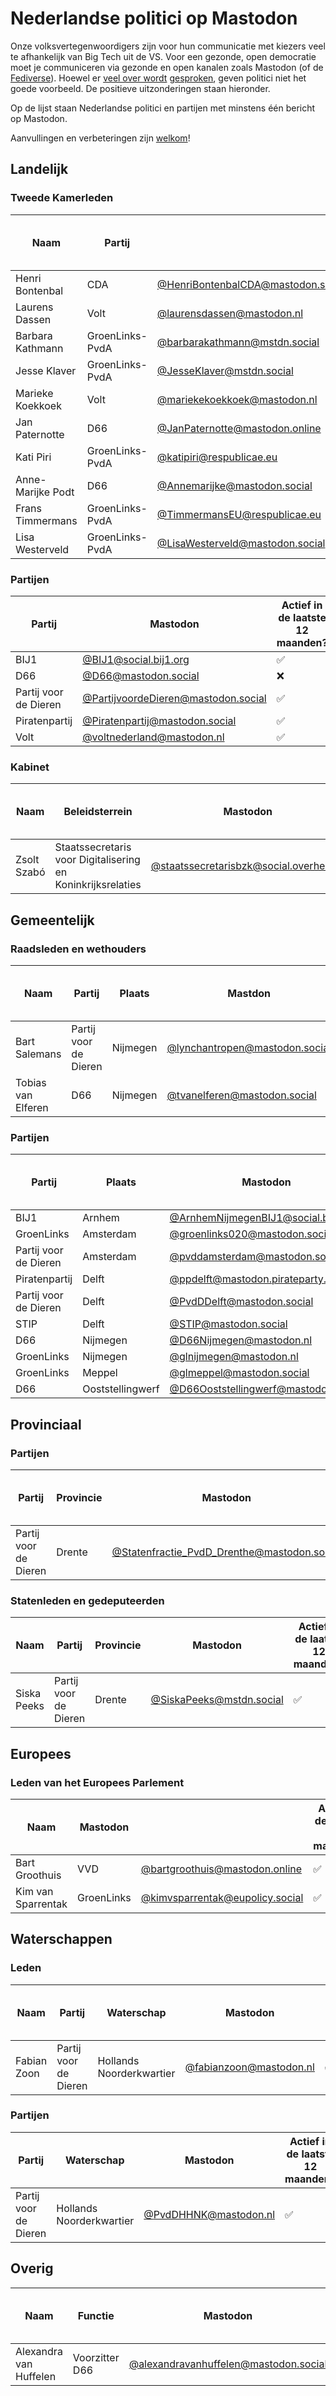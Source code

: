 # Nederlandse politici op Mastodon

Onze volksvertegenwoordigers zijn voor hun communicatie met kiezers veel te afhankelijk van Big Tech uit de VS. Voor een gezonde, open democratie moet je communiceren via gezonde en open kanalen zoals Mastodon (of de [Fediverse](https://nl.wikipedia.org/wiki/Fediverse)). Hoewel er [veel over wordt](https://tweakers.net/nieuws/232900/groot-deel-van-tweede-kamer-wil-sidn-migratie-naar-aws-tegenhouden.html) [gesproken](https://ibestuur.nl/artikel/kamer-zet-inhaalspurt-digitale-autonomie-in/), geven politici niet het goede voorbeeld. De positieve uitzonderingen staan hieronder.

Op de lijst staan Nederlandse politici en partijen met minstens één bericht op Mastodon.

Aanvullingen en verbeteringen zijn [welkom](https://github.com/reithose/politici-op-mastodon/edit/main/readme.md)!

## Landelijk

### Tweede Kamerleden

| Naam              | Partij          |                                                                                  | Mastodon | Actief in de laatste 12 maanden? |
| ----------------- | --------------- | -------------------------------------------------------------------------------- | -------- | -------------------------------- |
| Henri Bontenbal   | CDA             | [@HenriBontenbalCDA@mastodon.social](https://mastodon.social/@HenriBontenbalCDA) | ❌       |
| Laurens Dassen    | Volt            | [@laurensdassen@mastodon.nl](https://mastodon.nl/@laurensdassen)                 | ✅       |
| Barbara Kathmann  | GroenLinks-PvdA | [@barbarakathmann@mstdn.social](https://mstdn.social/@barbarakathmann)           | ✅       |
| Jesse Klaver      | GroenLinks-PvdA | [@JesseKlaver@mstdn.social](https://mstdn.social/@JesseKlaver)                   | ❌       |
| Marieke Koekkoek  | Volt            | [@mariekekoekkoek@mastodon.nl](https://mastodon.nl/@mariekekoekkoek)             | ✅       |
| Jan Paternotte    | D66             | [@JanPaternotte@mastodon.online](https://mastodon.online/@JanPaternotte)         | ❌       |
| Kati Piri         | GroenLinks-PvdA | [@katipiri@respublicae.eu](https://respublicae.eu/@katipiri)                     | ✅       |
| Anne-Marijke Podt | D66             | [@Annemarijke@mastodon.social](https://mastodon.social/@Annemarijke)             | ❌       |
| Frans Timmermans  | GroenLinks-PvdA | [@TimmermansEU@respublicae.eu](https://respublicae.eu/@TimmermansEU)             | ❌       |
| Lisa Westerveld   | GroenLinks-PvdA | [@LisaWesterveld@mastodon.social](https://mastodon.social/@LisaWesterveld)       | ✅       |

### Partijen

| Partij                | Mastodon                                                                           | Actief in de laatste 12 maanden? |
| --------------------- | ---------------------------------------------------------------------------------- | -------------------------------- |
| BIJ1                  | [@BIJ1@social.bij1.org](https://social.bij1.org/@BIJ1)                             | ✅                               |
| D66                   | [@D66@mastodon.social](https://mastodon.social/@D66)                               | ❌                               |
| Partij voor de Dieren | [@PartijvoordeDieren@mastodon.social](https://mastodon.social/@PartijvoordeDieren) | ✅                               |
| Piratenpartij         | [@Piratenpartij@mastodon.social](https://mastodon.social/@Piratenpartij)           | ✅                               |
| Volt                  | [@voltnederland@mastodon.nl](https://mastodon.nl/@voltnederland)                   | ✅                               |

### Kabinet

| Naam        | Beleidsterrein                                              | Mastodon                                                                                   | Actief in de laatste 12 maanden? |
| ----------- | ----------------------------------------------------------- | ------------------------------------------------------------------------------------------ | -------------------------------- |
| Zsolt Szabó | Staatssecretaris voor Digitalisering en Koninkrijksrelaties | [@staatssecretarisbzk@social.overheid.nl](https://social.overheid.nl/@staatssecretarisbzk) | ✅                               |

## Gemeentelijk

### Raadsleden en wethouders

| Naam               | Partij                | Plaats   | Mastdon                                                                  | Actief in de laatste 12 maanden? |
| ------------------ | --------------------- | -------- | ------------------------------------------------------------------------ | -------------------------------- |
| Bart Salemans      | Partij voor de Dieren | Nijmegen | [@lynchantropen@mastodon.social](https://mastodon.social/@lynchantropen) | ✅                               |
| Tobias van Elferen | D66                   | Nijmegen | [@tvanelferen@mastodon.social](https://mastodon.social/@tvanelferen)     | ✅                               |

### Partijen

| Partij                | Plaats           | Mastodon                                                                             | Actief in de laatste 12 maanden? |
| --------------------- | ---------------- | ------------------------------------------------------------------------------------ | -------------------------------- |
| BIJ1                  | Arnhem           | [@ArnhemNijmegenBIJ1@social.bij1.org](https://social.bij1.org/@ArnhemNijmegenBIJ1)   | ✅                               |
| GroenLinks            | Amsterdam        | [@groenlinks020@mastodon.social](https://mastodon.social/@groenlinks020)             | ❌                               |
| Partij voor de Dieren | Amsterdam        | [@pvddamsterdam@mastodon.social](https://mastodon.social/@pvddamsterdam)             | ❌                               |
| Piratenpartij         | Delft            | [@ppdelft@mastodon.pirateparty.be](https://mastodon.pirateparty.be/@ppdelft)         | ✅                               |
| Partij voor de Dieren | Delft            | [@PvdDDelft@mastodon.social](https://mastodon.social/@PvdDDelft)                     | ✅                               |
| STIP                  | Delft            | [@STIP@mastodon.social](https://mastodon.social/@STIP)                               | ❌                               |
| D66                   | Nijmegen         | [@D66Nijmegen@mastodon.nl](https://mastodon.nl/@D66Nijmegen)                         | ❌                               |
| GroenLinks            | Nijmegen         | [@glnijmegen@mastodon.nl](https://mastodon.nl/@glnijmegen)                           | ✅                               |
| GroenLinks            | Meppel           | [@glmeppel@mastodon.social](https://mastodon.social/@glmeppel@mastodon.nl)           | ✅                               |
| D66                   | Ooststellingwerf | [@D66Ooststellingwerf@mastodon.social](https://mastodon.social/@D66Ooststellingwerf) | ✅                               |

## Provinciaal

### Partijen

| Partij                | Provincie | Mastodon                                                                                           | Actief in de laatste 12 maanden? |
| --------------------- | --------- | -------------------------------------------------------------------------------------------------- | -------------------------------- |
| Partij voor de Dieren | Drente    | [@Statenfractie_PvdD_Drenthe@mastodon.social](https://mastodon.social/@Statenfractie_PvdD_Drenthe) | ✅                               |

### Statenleden en gedeputeerden

| Naam        | Partij                | Provincie | Mastodon                                                     | Actief in de laatste 12 maanden? |
| ----------- | --------------------- | --------- | ------------------------------------------------------------ | -------------------------------- |
| Siska Peeks | Partij voor de Dieren | Drente    | [@SiskaPeeks@mstdn.social](https://mstdn.social/@SiskaPeeks) | ✅                               |

## Europees

### Leden van het Europees Parlement

| Naam               | Mastodon   |                                                                            | Actief in de laatste 12 maanden? |
| ------------------ | ---------- | -------------------------------------------------------------------------- | -------------------------------- |
| Bart Groothuis     | VVD        | [@bartgroothuis@mastodon.online](https://mastodon.online/@bartgroothuis)   | ✅                               |
| Kim van Sparrentak | GroenLinks | [@kimvsparrentak@eupolicy.social](https://eupolicy.social/@kimvsparrentak) | ✅                               |

## Waterschappen

### Leden

| Naam        | Partij                | Waterschap               | Mastodon                                                   | Actief in de laatste 12 maanden? |
| ----------- | --------------------- | ------------------------ | ---------------------------------------------------------- | -------------------------------- |
| Fabian Zoon | Partij voor de Dieren | Hollands Noorderkwartier | [@fabianzoon@mastodon.nl](https://mastodon.nl/@fabianzoon) | ✅                               |

### Partijen

| Partij                | Waterschap               | Mastodon                                               | Actief in de laatste 12 maanden? |
| --------------------- | ------------------------ | ------------------------------------------------------ | -------------------------------- |
| Partij voor de Dieren | Hollands Noorderkwartier | [@PvdDHHNK@mastodon.nl](https://mastodon.nl/@PvdDHHNK) | ✅                               |

## Overig

| Naam                   | Functie        | Mastodon                                                                               | Actief in de laatste 12 maanden? |
| ---------------------- | -------------- | -------------------------------------------------------------------------------------- | -------------------------------- |
| Alexandra van Huffelen | Voorzitter D66 | [@alexandravanhuffelen@mastodon.social](https://mastodon.social/@alexandravanhuffelen) | ✅                               |
